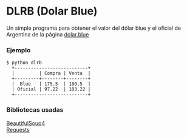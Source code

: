 # DLRB (Dolar Blue)
Un simple programa para obtener el valor del dólar blue y el oficial de Argentina de la página [dolar.blue](https://www.dolar.blue)

### Ejemplo
```
$ python dlrb
  +---------------------------+
  |         | Compra | Venta  |
  +---------+--------+--------+
  |  Blue   | 175.5  | 180.5  |
  | Oficial | 97.22  | 103.22 |
  +---------------------------+

```
### Bibliotecas usadas
[BeautifulSoup4](https://www.crummy.com/software/BeautifulSoup/)\
[Requests](https://docs.python-requests.org/en/master/)
